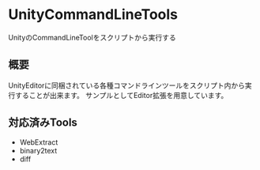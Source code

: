 # UnityCommandLineTools
UnityのCommandLineToolをスクリプトから実行する

## 概要

UnityEditorに同梱されている各種コマンドラインツールをスクリプト内から実行することが出来ます。
サンプルとしてEditor拡張を用意しています。

## 対応済みTools

- WebExtract
- binary2text
- diff
